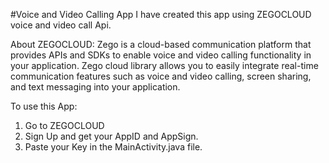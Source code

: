 #Voice and Video Calling App
I have created this app using ZEGOCLOUD voice and video call Api. 

About ZEGOCLOUD:
Zego is a cloud-based communication platform that provides APIs and SDKs to enable voice and video calling functionality in your application. Zego cloud library allows you to easily integrate real-time communication features such as voice and video calling, screen sharing, and text messaging into your application.

To use this App:
1. Go to ZEGOCLOUD
2. Sign Up and get your AppID and AppSign.
3. Paste your Key in the MainActivity.java file.
